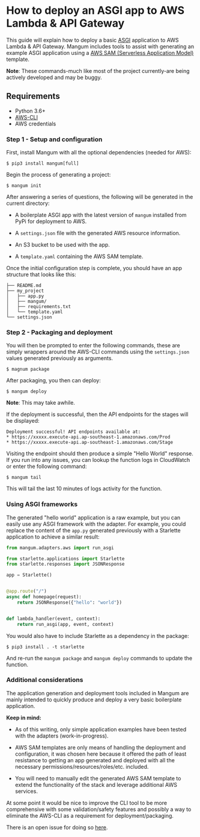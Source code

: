 # How to deploy an ASGI app to AWS Lambda & API Gateway

This guide will explain how to deploy a basic [ASGI](https://asgi.readthedocs.io/en/latest/) application to AWS Lambda & API Gateway. Mangum includes tools to assist with generating an example ASGI application using a [AWS SAM (Serverless Application Model)](https://docs.aws.amazon.com/serverless-application-model/latest/developerguide/what-is-sam.html) template.

**Note**: These commands-much like most of the project currently-are being actively developed and may be buggy.

## Requirements

- Python 3.6+
- [AWS-CLI](https://docs.aws.amazon.com/cli/latest/userguide/cli-chap-install.html)
- AWS credentials

### Step 1 - Setup and configuration

First, install Mangum with all the optional dependencies (needed for AWS):

```shell
$ pip3 install mangum[full]
```


Begin the process of generating a project:

```shell
$ mangum init
```

After answering a series of questions, the following will be generated in the current directory:

* A boilerplate ASGI app with the latest version of `mangum` installed from PyPi for deployment to AWS.
    
* A `settings.json` file with the generated AWS resource information.

* An S3 bucket to be used with the app.

* A `template.yaml` containing the AWS SAM template.

Once the initial configuration step is complete, you should have an app structure that looks like this:

```shell
├── README.md
├── my_project
│   ├── app.py
│   ├── mangum/
│   ├── requirements.txt
│   └── template.yaml
└── settings.json
```

### Step 2 - Packaging and deployment

You will then be prompted to enter the following commands, these are simply wrappers around the AWS-CLI commands using the `settings.json` values generated previously as arguments.

```shell
$ magnum package
```

After packaging, you then can deploy:

```shell
$ mangum deploy
```

**Note**: This may take awhile.

If the deployment is successful, then the API endpoints for the stages will be displayed:

```shell
Deployment successful! API endpoints available at:
* https://xxxxx.execute-api.ap-southeast-1.amazonaws.com/Prod
* https://xxxxx.execute-api.ap-southeast-1.amazonaws.com/Stage
```

Visiting the endpoint should then produce a simple "Hello World" response. If you run into any issues, you can lookup the function logs in CloudWatch or enter the following command:

```shell
$ mangum tail
```

This will tail the last 10 minutes of logs activity for the function.

### Using ASGI frameworks

The generated "hello world" application is a raw example, but you can easily use any ASGI framework with the adapter. For example, you could replace the content of the `app.py` generated previously with a Starlette application to achieve a similar result:

```python
from mangum.adapters.aws import run_asgi

from starlette.applications import Starlette
from starlette.responses import JSONResponse

app = Starlette()


@app.route("/")
async def homepage(request):
    return JSONResponse({"hello": "world"})


def lambda_handler(event, context):
    return run_asgi(app, event, context)
```

You would also have to include Starlette as a dependency in the package:

```
$ pip3 install . -t starlette
```

And re-run the `mangum package` and `mangum deploy` commands to update the function.

### Additional considerations

The application generation and deployment tools included in Mangum are mainly intended to quickly produce and deploy a very basic boilerplate application.

**Keep in mind:**

* As of this writing, only simple application examples have been tested with the adapters (work-in-progress).

* AWS SAM templates are only means of handling the deployment and configuration, it was chosen here because it offered the path of least resistance to getting an app generated and deployed with all the necessary permissions/resources/roles/etc. included.

* You will need to manually edit the generated AWS SAM template to extend the functionality of the stack and leverage additional AWS services.

At some point it would be nice to improve the CLI tool to be more comprehensive with some validation/safety features and possibly a way to eliminate the AWS-CLI as a requirement for deployment/packaging. 

There is an open issue for doing so [here](https://github.com/erm/mangum/issues/10).
